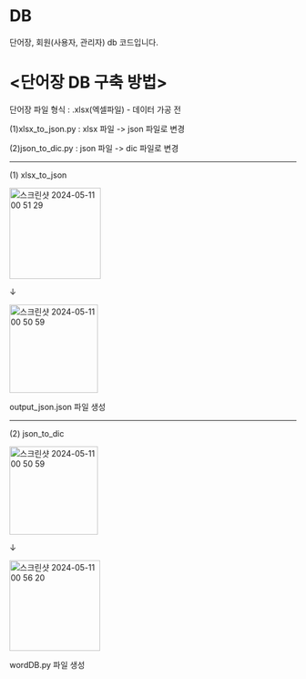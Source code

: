 # DB
단어장, 회원(사용자, 관리자) db 코드입니다.

<h1><단어장 DB 구축 방법></h1>

<p>단어장 파일 형식 : .xlsx(엑셀파일) - 데이터 가공 전</p>
<p>(1)xlsx_to_json.py : xlsx 파일 -> json 파일로 변경</p>
<p>(2)json_to_dic.py : json 파일 -> dic 파일로 변경</p>

---
(1) xlsx_to_json

<img width="160" alt="스크린샷 2024-05-11 00 51 29" src="https://github.com/sw-project5/DB/assets/160165670/3876721a-d39c-4a6b-8c22-48a950c3e820">
<p>↓</p>
<img width="155" alt="스크린샷 2024-05-11 00 50 59" src="https://github.com/sw-project5/DB/assets/160165670/cdb217d1-a66c-4922-8f24-44c1d400f121">

<p>output_json.json 파일 생성</p>

---
(2) json_to_dic

<img width="155" alt="스크린샷 2024-05-11 00 50 59" src="https://github.com/sw-project5/DB/assets/160165670/cdb217d1-a66c-4922-8f24-44c1d400f121">
<p>↓</p>
<img width="159" alt="스크린샷 2024-05-11 00 56 20" src="https://github.com/sw-project5/DB/assets/160165670/8dcab5f2-8316-4d08-9c40-99bad84633ee">

<p>wordDB.py 파일 생성</p>
